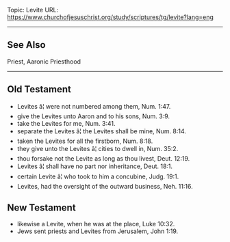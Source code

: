Topic: Levite
URL: https://www.churchofjesuschrist.org/study/scriptures/tg/levite?lang=eng

---

## See Also

Priest, Aaronic Priesthood

---

## Old Testament

- Levites â¦ were not numbered among them, Num. 1:47.
- give the Levites unto Aaron and to his sons, Num. 3:9.
- take the Levites for me, Num. 3:41.
- separate the Levites â¦ the Levites shall be mine, Num. 8:14.
- taken the Levites for all the firstborn, Num. 8:18.
- they give unto the Levites â¦ cities to dwell in, Num. 35:2.
- thou forsake not the Levite as long as thou livest, Deut. 12:19.
- Levites â¦ shall have no part nor inheritance, Deut. 18:1.
- certain Levite â¦ who took to him a concubine, Judg. 19:1.
- Levites, had the oversight of the outward business, Neh. 11:16.

## New Testament

- likewise a Levite, when he was at the place, Luke 10:32.
- Jews sent priests and Levites from Jerusalem, John 1:19.

